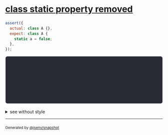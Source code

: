 # [class static property removed](../../function.test.js#L189)

```js
assert({
  actual: class A {},
  expect: class A {
    static a = false;
  },
});
```

![img](throw.svg)

<details>
  <summary>see without style</summary>

```console
AssertionError: actual and expect are different

actual: class A {
  [source code];
}
expect: class A {
  [source code];
  static a = false;
}
```

</details>


---

<sub>
  Generated by <a href="https://github.com/jsenv/core/tree/main/packages/independent/snapshot">@jsenv/snapshot</a>
</sub>
